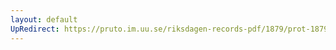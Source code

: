 ```yaml
---
layout: default
UpRedirect: https://pruto.im.uu.se/riksdagen-records-pdf/1879/prot-1879--ak--041/prot-1879--ak--041_041.pdf
---
```

